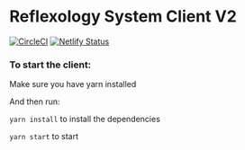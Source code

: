 # Reflexology System Client V2

[![CircleCI](https://circleci.com/gh/reflexology/client-V2/tree/master.svg?style=svg)](https://circleci.com/gh/reflexology/client-V2/tree/master)
[![Netlify Status](https://api.netlify.com/api/v1/badges/d01618a7-76b3-4f3b-9082-ffd1f6524fea/deploy-status)](https://app.netlify.com/sites/reflexology-v2/deploys)

### To start the client:

Make sure you have yarn installed

And then run:

`yarn install` to install the dependencies

`yarn start` to start
